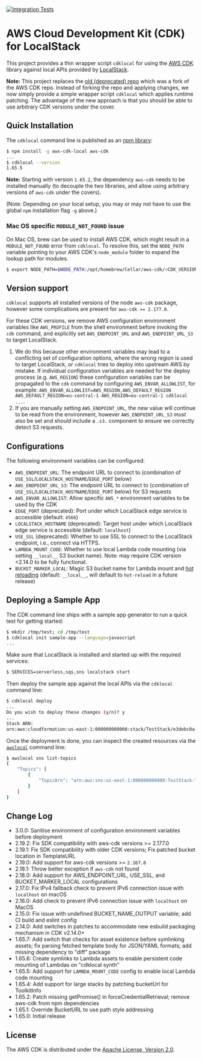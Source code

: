 [![Integration Tests](https://github.com/localstack/aws-cdk-local/actions/workflows/build.yml/badge.svg)](https://github.com/localstack/aws-cdk-local/actions/workflows/build.yml)

# AWS Cloud Development Kit (CDK) for LocalStack

This project provides a thin wrapper script `cdklocal` for using the [AWS CDK](https://github.com/aws/aws-cdk) library against local APIs provided by [LocalStack](https://github.com/localstack/localstack).

**Note:** This project replaces the [old (deprecated) repo](https://github.com/localstack/aws-cdk) which was a fork of the AWS CDK repo. Instead of forking the repo and applying changes, we now simply provide a simple wrapper script `cdklocal` which applies runtime patching. The advantage of the new approach is that you should be able to use arbitrary CDK versions under the cover.

## Quick Installation

The `cdklocal` command line is published as an [npm library](https://www.npmjs.com/package/aws-cdk-local):
```bash
$ npm install -g aws-cdk-local aws-cdk
...
$ cdklocal --version
1.65.5
```

**Note:** Starting with version `1.65.2`, the dependency `aws-cdk` needs to be installed manually
(to decouple the two libraries, and allow using arbitrary versions of `aws-cdk` under the covers).

(Note: Depending on your local setup, you may or may not have to use the global `npm` installation flag `-g` above.)

### Mac OS specific `MODULE_NOT_FOUND` issue
On Mac OS, brew can be used to install AWS CDK, which might result in a `MODULE_NOT_FOUND` error from `cdklocal`.
To resolve this, set the `NODE_PATH` variable pointing to your AWS CDK's `node_module` folder to expand the lookup path for modules.
```bash
$ export NODE_PATH=$NODE_PATH:/opt/homebrew/Cellar/aws-cdk/<CDK_VERSION>/libexec/lib/node_modules
```

## Version support

`cdklocal` supports all installed versions of the node `aws-cdk` package, however some complications are present for `aws-cdk >= 2.177.0`.

For these CDK versions, we remove AWS configuration environment variables like `AWS_PROFILE` from the shell environment before invoking the `cdk` command, and explicitly set `AWS_ENDPOINT_URL` and `AWS_ENDPOINT_URL_S3` to target LocalStack.

1. We do this because other environment variables may lead to a conflicting set of configuration options, where the wrong region is used to target LocalStack, or `cdklocal` tries to deploy into upstream AWS by mistake. If individual configuration variables are needed for the deploy process (e.g. `AWS_REGION`) these configuration variables can be propagated to the `cdk` command by configuring `AWS_ENVAR_ALLOWLIST`, for example: `AWS_ENVAR_ALLOWLIST=AWS_REGION,AWS_DEFAULT_REGION AWS_DEFAULT_REGION=eu-central-1 AWS_REGION=eu-central-1 cdklocal ...`.
2. If you are manually setting `AWS_ENDPOINT_URL`, the new value will continue to be read from the environment, however `AWS_ENDPOINT_URL_S3` _must_ also be set and should include a `.s3.` component to ensure we correctly detect S3 requests.

## Configurations

The following environment variables can be configured:

* `AWS_ENDPOINT_URL`: The endpoint URL to connect to (combination of `USE_SSL`/`LOCALSTACK_HOSTNAME`/`EDGE_PORT` below)
* `AWS_ENDPOINT_URL_S3`: The endpoint URL to connect to (combination of `USE_SSL`/`LOCALSTACK_HOSTNAME`/`EDGE_PORT` below) for S3 requests
* `AWS_ENVAR_ALLOWLIST`: Allow specific `AWS_*` environment variables to be used by the CDK
* `EDGE_PORT` (deprecated): Port under which LocalStack edge service is accessible (default: `4566`)
* `LOCALSTACK_HOSTNAME` (deprecated): Target host under which LocalStack edge service is accessible (default: `localhost`)
* `USE_SSL` (deprecated): Whether to use SSL to connect to the LocalStack endpoint, i.e., connect via HTTPS.
* `LAMBDA_MOUNT_CODE`: Whether to use local Lambda code mounting (via setting `__local__` S3 bucket name). Note: may require CDK version <2.14.0 to be fully functional.
* `BUCKET_MARKER_LOCAL`: Magic S3 bucket name for Lambda mount and [hot reloading](https://docs.localstack.cloud/user-guide/tools/lambda-tools/hot-reloading) (default: `__local__`, will default to `hot-reload` in a future release)

## Deploying a Sample App

The CDK command line ships with a sample app generator to run a quick test for getting started:
```bash
$ mkdir /tmp/test; cd /tmp/test
$ cdklocal init sample-app --language=javascript
...
```

Make sure that LocalStack is installed and started up with the required services:
```bash
$ SERVICES=serverless,sqs,sns localstack start
```

Then deploy the sample app against the local APIs via the `cdklocal` command line:
```bash
$ cdklocal deploy
...
Do you wish to deploy these changes (y/n)? y
...
Stack ARN:
arn:aws:cloudformation:us-east-1:000000000000:stack/TestStack/e3debc0a-311e-4968-8230-ed78f89cb614
```

Once the deployment is done, you can inspect the created resources via the [`awslocal`](https://github.com/localstack/awscli-local) command line:
```bash
$ awslocal sns list-topics
{
    "Topics": [
        {
            "TopicArn": "arn:aws:sns:us-east-1:000000000000:TestStack-TestTopic339EC197-79F43WWCCS4Z"
        }
    ]
}
```

## Change Log

* 3.0.0: Sanitise environment of configuration environment variables before deployment
* 2.19.2: Fix SDK compatibility with aws-cdk versions >= 2.177.0
* 2.19.1: Fix SDK compatibility with older CDK versions; Fix patched bucket location in TemplateURL
* 2.19.0: Add support for aws-cdk versions >= `2.167.0`
* 2.18.1: Throw better exception if `aws-cdk` not found
* 2.18.0: Add support for AWS_ENDPOINT_URL, USE_SSL, and BUCKET_MARKER_LOCAL configurations
* 2.17.0: Fix IPv4 fallback check to prevent IPv6 connection issue with `localhost` on macOS
* 2.16.0: Add check to prevent IPv6 connection issue with `localhost` on MacOS
* 2.15.0: Fix issue with undefined BUCKET_NAME_OUTPUT variable; add CI build and eslint config
* 2.14.0: Add switches in patches to accommodate new esbuild packaging mechanism in CDK v2.14.0+
* 1.65.7: Add switch that checks for asset existence before symlinking assets; fix parsing fetched template body for JSON/YAML formats; add missing dependency to "diff" package
* 1.65.6: Create symlinks to Lambda assets to enable persistent code mounting of Lambdas on "cdklocal synth"
* 1.65.5: Add support for `LAMBDA_MOUNT_CODE` config to enable local Lambda code mounting
* 1.65.4: Add support for large stacks by patching bucketUrl for ToolkitInfo
* 1.65.2: Patch missing getPromise() in forceCredentialRetrieval; remove aws-cdk from npm dependencies
* 1.65.1: Override BucketURL to use path style addressing
* 1.65.0: Initial release

## License

The AWS CDK is distributed under the [Apache License, Version 2.0](https://www.apache.org/licenses/LICENSE-2.0).
